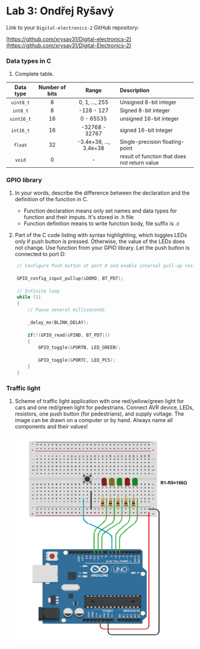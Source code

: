 # Lab 3: Ondřej Ryšavý

Link to your `Digital-electronics-2` GitHub repository:

   [https://github.com/xrysav31/Digital-electronics-2](https://github.com/xrysav31/Digital-Electronics-2)


### Data types in C

1. Complete table.

| **Data type** | **Number of bits** | **Range** | **Description** |
| :-: | :-: | :-: | :-- | 
| `uint8_t`  | 8 | 0, 1, ..., 255 | Unsigned 8-bit integer |
| `int8_t`   | 8 | -128 - 127 | Signed 8-bit integer |
| `uint16_t` | 16 | 0 - 65535 | unsigned 16-bit integer |
| `int16_t`  | 16 | -32768 - 32767 | signed 16-bit integer |
| `float`    | 32 | -3.4e+38, ..., 3.4e+38 | Single-precision floating-point |
| `void`     | 0 | - | result of function that does not return value |


### GPIO library

1. In your words, describe the difference between the declaration and the definition of the function in C.
   * Function declaration means only set names and data types for function and their imputs. It's stored in .h file
   * Function definition means to write function body, file suffix is .c

2. Part of the C code listing with syntax highlighting, which toggles LEDs only if push button is pressed. Otherwise, the value of the LEDs does not change. Use function from your GPIO library. Let the push button is connected to port D:

```c
    // Configure Push button at port D and enable internal pull-up resistor
    
    GPIO_config_input_pullup(&DDRD, BT_PD7);
    
    // Infinite loop
    while (1)
    {
        // Pause several milliseconds
        
        _delay_ms(BLINK_DELAY);

        if(!(GPIO_read(&PIND, BT_PD7)))
        {
            GPIO_toggle(&PORTB, LED_GREEN);
            
            GPIO_toggle(&PORTC, LED_PC5);
        }
    }
```


### Traffic light

1. Scheme of traffic light application with one red/yellow/green light for cars and one red/green light for pedestrians. Connect AVR device, LEDs, resistors, one push button (for pedestrians), and supply voltage. The image can be drawn on a computer or by hand. Always name all components and their values!

   ![your figure](https://github.com/xrysav31/Digital-Electronics-2/blob/main/Labs/03-gpio/gpioled/arduino3.png)
